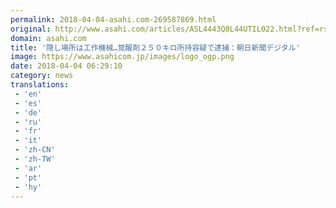```yaml
---
permalink: 2018-04-04-asahi.com-269587869.html
original: http://www.asahi.com/articles/ASL4443Q8L44UTIL022.html?ref=rss
domain: asahi.com
title: '隠し場所は工作機械…覚醒剤２５０キロ所持容疑で逮捕：朝日新聞デジタル'
image: https://www.asahicom.jp/images/logo_ogp.png
date: 2018-04-04 06:29:10
category: news
translations: 
 - 'en'
 - 'es'
 - 'de'
 - 'ru'
 - 'fr'
 - 'it'
 - 'zh-CN'
 - 'zh-TW'
 - 'ar'
 - 'pt'
 - 'hy'
---
```


